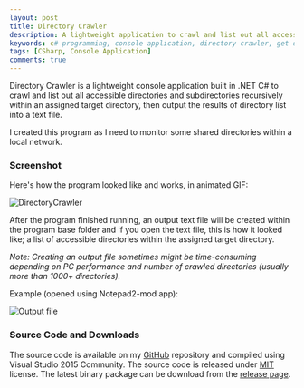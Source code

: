 ```yaml
---
layout: post
title: Directory Crawler
description: A lightweight application to crawl and list out all accessible directories recursively within a target directory and output the results into a text file.
keywords: c# programming, console application, directory crawler, get directories
tags: [CSharp, Console Application]
comments: true
---
```


Directory Crawler is a lightweight console application built in .NET C# to crawl and list out all accessible directories and subdirectories recursively within an assigned target directory, then output the results of directory list into a text file.

I created this program as I need to monitor some shared directories within a local network.

### Screenshot

Here's how the program looked like and works, in animated GIF:

![DirectoryCrawler](http://i.imgur.com/e3mrlmx.gif)

After the program finished running, an output text file will be created within the program base folder and if you open the text file, this is how it looked like; a list of accessible directories within the assigned target directory.

_Note: Creating an output file sometimes might be time-consuming depending on PC performance and number of crawled directories (usually more than 1000+ directories)._

Example (opened using Notepad2-mod app):

![Output file](http://i.imgur.com/qaUZ9n3.png)

### Source Code and Downloads

The source code is available on my [GitHub](https://github.com/heiswayi/DirectoryCrawler) repository and compiled using Visual Studio 2015 Community. The source code is released under [MIT](http://heiswayi.github.io/mit-license) license. The latest binary package can be download from the [release page](https://github.com/heiswayi/DirectoryCrawler/releases).
